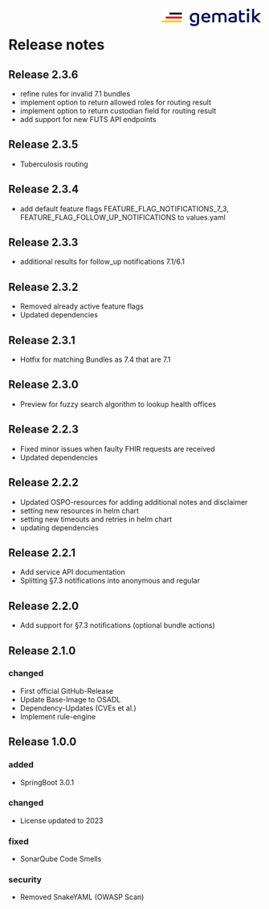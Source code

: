 <img align="right" width="200" height="37" src="media/Gematik_Logo_Flag.png"/> <br/> 
 
# Release notes

## Release 2.3.6
- refine rules for invalid 7.1 bundles
- implement option to return allowed roles for routing result
- implement option to return custodian field for routing result
- add support for new FUTS API endpoints

## Release 2.3.5
- Tuberculosis routing

## Release 2.3.4
- add default feature flags FEATURE_FLAG_NOTIFICATIONS_7_3, FEATURE_FLAG_FOLLOW_UP_NOTIFICATIONS to values.yaml

## Release 2.3.3
- additional results for follow_up notifications 7.1/6.1

## Release 2.3.2
- Removed already active feature flags
- Updated dependencies

## Release 2.3.1
- Hotfix for matching Bundles as 7.4 that are 7.1

## Release 2.3.0
- Preview for fuzzy search algorithm to lookup health offices

## Release 2.2.3
- Fixed minor issues when faulty FHIR requests are received
- Updated dependencies

## Release 2.2.2
- Updated OSPO-resources for adding additional notes and disclaimer
- setting new resources in helm chart
- setting new timeouts and retries in helm chart
- updating dependencies

## Release 2.2.1
- Add service API documentation 
- Splitting §7.3 notifications into anonymous and regular

## Release 2.2.0
- Add support for §7.3 notifications (optional bundle actions)

## Release 2.1.0
### changed
- First official GitHub-Release
- Update Base-Image to OSADL
- Dependency-Updates (CVEs et al.)
- Implement rule-engine

## Release 1.0.0
### added
- SpringBoot 3.0.1

### changed
- License updated to 2023

### fixed
- SonarQube Code Smells

### security
- Removed SnakeYAML (OWASP Scan)
